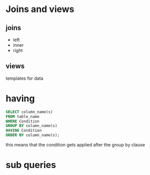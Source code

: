 # Joins and views

## joins

- left
- inner
- right

## views

templates for data

# having

```SQL
SELECT column_name(s)
FROM table_name
WHERE Condition
GROUP BY column_name(s)
HAVING Condition
ORDER BY column_name(s);
```

this means that the condition gets applied after the group by clause

# sub queries
